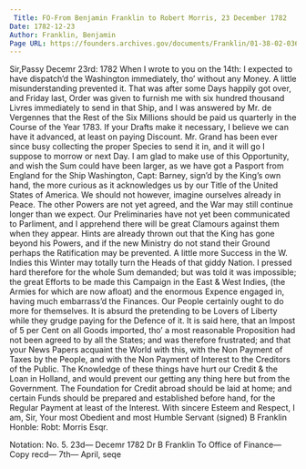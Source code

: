 ```yaml
---
 Title: FO-From Benjamin Franklin to Robert Morris, 23 December 1782
Date: 1782-12-23
Author: Franklin, Benjamin
Page URL: https://founders.archives.gov/documents/Franklin/01-38-02-0361
---
```


Sir,Passy Decemr 23rd: 1782
When I wrote to you on the 14th: I expected to have dispatch’d the Washington immediately, tho’ without any Money. A little misunderstanding prevented it. That was after some Days happily got over, and Friday last, Order was given to furnish me with six hundred thousand Livres immediately to send in that Ship, and I was answered by Mr. de Vergennes that the Rest of the Six Millions should be paid us quarterly in the Course of the Year 1783. If your Drafts make it necessary, I believe we can have it advanced, at least on paying Discount. Mr. Grand has been ever since busy collecting the proper Species to send it in, and it will go I suppose to morrow or next Day. I am glad to make use of this Opportunity, and wish the Sum could have been larger, as we have got a Pasport from England for the Ship Washington, Capt: Barney, sign’d by the King’s own hand, the more curious as it acknowledges us by our Title of the United States of America. We should not however, imagine ourselves already in Peace. The other Powers are not yet agreed, and the War may still continue longer than we expect. Our Preliminaries have not yet been communicated to Parliment, and I apprehend there will be great Clamours against them when they appear. Hints are already thrown out that the King has gone beyond his Powers, and if the new Ministry do not stand their Ground perhaps the Ratification may be prevented. A little more Success in the W. Indies this Winter may totally turn the Heads of that giddy Nation.
I pressed hard therefore for the whole Sum demanded; but was told it was impossible; the great Efforts to be made this Campaign in the East & West Indies, (the Armies for which are now afloat) and the enormous Expence engaged in, having much embarrass’d the Finances.
Our People certainly ought to do more for themselves. It is absurd the pretending to be Lovers of Liberty while they grudge paying for the Defence of it. It is said here, that an Impost of 5 per Cent on all Goods imported, tho’ a most reasonable Proposition had not been agreed to by all the States; and was therefore frustrated; and that your News Papers acquaint the World with this, with the Non Payment of Taxes by the People, and with the Non Payment of Interest to the Creditors of the Public. The Knowledge of these things have hurt our Credit & the Loan in Holland, and would prevent our getting any thing here but from the Government. The Foundation for Credit abroad should be laid at home; and certain Funds should be prepared and established before hand, for the Regular Payment at least of the Interest.
With sincere Esteem and Respect, I am, Sir, Your most Obedient and most Humble Servant
(signed) B Franklin
Honble: Robt: Morris Esqr.
 
Notation: No. 5. 23d— Decemr 1782 Dr B Franklin To Office of Finance— Copy recd— 7th— April, seqe

